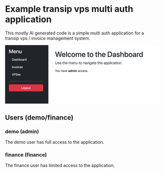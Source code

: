 # Example transip vps multi auth application

This mostly AI generated code is a simple multi auth application for a transip vps / invoice management system.

![Screenshot](screenshot.png)

## Users (demo/finance)

### demo (admin)
The demo user has full access to the application.

### finance (finance)
The finance user has limited access to the application.
